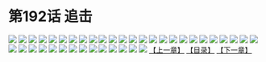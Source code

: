# 第192话 追击
![](https://s2.baozimh.com/scomic/sanyanxiaotianlu-samanhua/0/191-8wvi/1.jpg)
![](https://s2.baozimh.com/scomic/sanyanxiaotianlu-samanhua/0/191-8wvi/2.jpg)
![](https://s2.baozimh.com/scomic/sanyanxiaotianlu-samanhua/0/191-8wvi/3.jpg)
![](https://s2.baozimh.com/scomic/sanyanxiaotianlu-samanhua/0/191-8wvi/4.jpg)
![](https://s2.baozimh.com/scomic/sanyanxiaotianlu-samanhua/0/191-8wvi/5.jpg)
![](https://s2.baozimh.com/scomic/sanyanxiaotianlu-samanhua/0/191-8wvi/6.jpg)
![](https://s2.baozimh.com/scomic/sanyanxiaotianlu-samanhua/0/191-8wvi/7.jpg)
![](https://s2.baozimh.com/scomic/sanyanxiaotianlu-samanhua/0/191-8wvi/8.jpg)
![](https://s2.baozimh.com/scomic/sanyanxiaotianlu-samanhua/0/191-8wvi/9.jpg)
![](https://s2.baozimh.com/scomic/sanyanxiaotianlu-samanhua/0/191-8wvi/10.jpg)
![](https://s2.baozimh.com/scomic/sanyanxiaotianlu-samanhua/0/191-8wvi/11.jpg)
![](https://s2.baozimh.com/scomic/sanyanxiaotianlu-samanhua/0/191-8wvi/12.jpg)
![](https://s2.baozimh.com/scomic/sanyanxiaotianlu-samanhua/0/191-8wvi/13.jpg)
![](https://s2.baozimh.com/scomic/sanyanxiaotianlu-samanhua/0/191-8wvi/14.jpg)
![](https://s2.baozimh.com/scomic/sanyanxiaotianlu-samanhua/0/191-8wvi/15.jpg)
![](https://s2.baozimh.com/scomic/sanyanxiaotianlu-samanhua/0/191-8wvi/16.jpg)
![](https://s2.baozimh.com/scomic/sanyanxiaotianlu-samanhua/0/191-8wvi/17.jpg)
![](https://s2.baozimh.com/scomic/sanyanxiaotianlu-samanhua/0/191-8wvi/18.jpg)
![](https://s2.baozimh.com/scomic/sanyanxiaotianlu-samanhua/0/191-8wvi/19.jpg)
![](https://s2.baozimh.com/scomic/sanyanxiaotianlu-samanhua/0/191-8wvi/20.jpg)
![](https://s2.baozimh.com/scomic/sanyanxiaotianlu-samanhua/0/191-8wvi/21.jpg)
![](https://s2.baozimh.com/scomic/sanyanxiaotianlu-samanhua/0/191-8wvi/22.jpg)
![](https://s2.baozimh.com/scomic/sanyanxiaotianlu-samanhua/0/191-8wvi/23.jpg)
![](https://s2.baozimh.com/scomic/sanyanxiaotianlu-samanhua/0/191-8wvi/24.jpg)
![](https://s2.baozimh.com/scomic/sanyanxiaotianlu-samanhua/0/191-8wvi/25.jpg)
![](https://s2.baozimh.com/scomic/sanyanxiaotianlu-samanhua/0/191-8wvi/26.jpg)
![](https://s2.baozimh.com/scomic/sanyanxiaotianlu-samanhua/0/191-8wvi/27.jpg)
![](https://s2.baozimh.com/scomic/sanyanxiaotianlu-samanhua/0/191-8wvi/28.jpg)
![](https://s2.baozimh.com/scomic/sanyanxiaotianlu-samanhua/0/191-8wvi/29.jpg)
![](https://s2.baozimh.com/scomic/sanyanxiaotianlu-samanhua/0/191-8wvi/30.jpg)
![](https://s2.baozimh.com/scomic/sanyanxiaotianlu-samanhua/0/191-8wvi/31.jpg)
![](https://s2.baozimh.com/scomic/sanyanxiaotianlu-samanhua/0/191-8wvi/32.jpg)
![](https://s2.baozimh.com/scomic/sanyanxiaotianlu-samanhua/0/191-8wvi/33.jpg)
![](https://s2.baozimh.com/scomic/sanyanxiaotianlu-samanhua/0/191-8wvi/34.jpg)
![](https://s2.baozimh.com/scomic/sanyanxiaotianlu-samanhua/0/191-8wvi/35.jpg)
![](https://s2.baozimh.com/scomic/sanyanxiaotianlu-samanhua/0/191-8wvi/36.jpg)
![](https://s2.baozimh.com/scomic/sanyanxiaotianlu-samanhua/0/191-8wvi/37.jpg)
![](https://s2.baozimh.com/scomic/sanyanxiaotianlu-samanhua/0/191-8wvi/38.jpg)
![](https://s2.baozimh.com/scomic/sanyanxiaotianlu-samanhua/0/191-8wvi/39.jpg)
[【上一章】](./191.md)
[【目录】](./README.md)
[【下一章】](./193.md)
